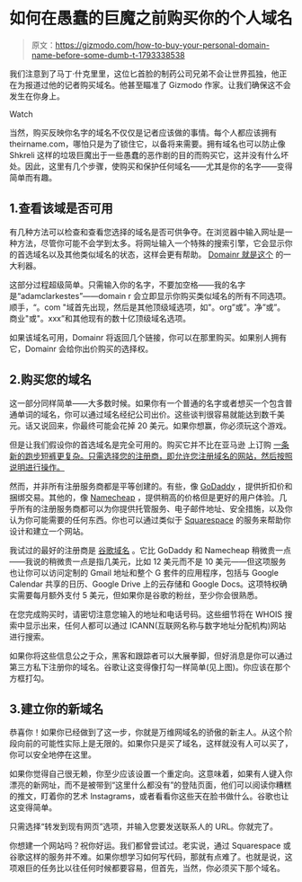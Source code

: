 # 如何在愚蠢的巨魔之前购买你的个人域名

> 原文：<https://gizmodo.com/how-to-buy-your-personal-domain-name-before-some-dumb-t-1793338538>

我们注意到了马丁·什克里里，这位匕首脸的制药公司兄弟不会让世界孤独，他正在为报道过他的记者购买域名。他甚至瞄准了 Gizmodo 作家。让我们确保这不会发生在你身上。

Watch

当然，购买反映你名字的域名不仅仅是记者应该做的事情。每个人都应该拥有 theirname.com，哪怕只是为了锁住它，以备将来需要。拥有域名也可以防止像 Shkreli 这样的垃圾巨魔出于一些愚蠢的恶作剧的目的而购买它，这并没有什么坏处。因此，这里有几个步骤，使购买和保护任何域名——尤其是你的名字——变得简单而有趣。

## 1.查看该域是否可用

有几种方法可以检查和查看您选择的域名是否可供争夺。在浏览器中输入网址是一种方法，尽管你可能不会学到太多。将网址输入一个特殊的搜索引擎，它会显示你的首选域名以及其他类似域名的状态，这样会更有帮助。 [Domainr 就是这个](http://www.domainr.com) 的一大利器。

这部分过程超级简单。只需输入你的名字，不要加空格——我的名字是“adamclarkestes”——domain r 会立即显示你购买类似域名的所有不同选项。顺手，“。com "域首先出现，然后是其他顶级域选项，如"。org”或”。净”或”。商业"或"。xxx”和其他现有的数十亿顶级域名选项。

如果该域名可用，Domainr 将返回几个链接，你可以在那里购买。如果别人拥有它，Domainr 会给你出价购买的选择权。

## 2.购买您的域名

这一部分同样简单——大多数时候。如果你有一个普通的名字或者想买一个包含普通单词的域名，你可以通过域名经纪公司出价。这些谈判很容易就能达到数千美元。话又说回来，你最终可能会花掉 20 美元。如果你想赢，你必须玩这个游戏。

但是让我们假设你的首选域名是完全可用的。购买它并不比在亚马逊 上订购 [一条新的跑步短裤更复杂。只需选择您的注册商，即允许您注册域名的网站，然后按照说明进行操作。](http://gizmodo.com/the-militarys-ranger-panties-are-my-new-favorite-clothe-1713139017)

然而，并非所有注册服务商都是平等创建的。有些，像 [GoDaddy](http://www.godaddy.com) ，提供折扣价和捆绑交易。其他的，像 [Namecheap](http://www.namecheap.com) ，提供稍高的价格但是更好的用户体验。几乎所有的注册服务商都可以为你提供托管服务、电子邮件地址、安全措施，以及你认为你可能需要的任何东西。你也可以通过类似于 [Squarespace](https://www.squarespace.com/domain-name-search/) 的服务来帮助你设计和建立一个网站。

我试过的最好的注册商是 [谷歌域名](https://domains.google/) 。它比 GoDaddy 和 Namecheap 稍微贵一点——我说的稍微贵一点是指几美元，比如 12 美元而不是 10 美元——但这项服务也让你可以访问定制的 Gmail 地址和整个 G 套件的应用程序，包括与 Google Calendar 共享的日历、Google Drive 上的云存储和 Google Docs。这项特权确实需要每月额外支付 5 美元，但如果你是谷歌的粉丝，至少你会很熟悉。

在您完成购买时，请密切注意您输入的地址和电话号码。这些细节将在 WHOIS 搜索中显示出来，任何人都可以通过 ICANN(互联网名称与数字地址分配机构)网站 进行搜索。

如果你将这些信息公之于众，黑客和跟踪者可以大展拳脚，但好消息是你可以通过第三方私下注册你的域名。谷歌让这变得像打勾一样简单(见上图)。你应该在那个方框打勾。

## 3.建立你的新域名

恭喜你！如果你已经做到了这一步，你就是万维网域名的骄傲的新主人。从这个阶段向前的可能性实际上是无限的。如果你只是买了域名，这样就没有人可以买了，你可以安全地停在这里。

如果你觉得自己很无赖，你至少应该设置一个重定向。这意味着，如果有人键入你漂亮的新网址，而不是被带到“这里什么都没有”的登陆页面，他们可以阅读你糟糕的推文，盯着你的艺术 Instagrams，或者看看你这些天在脸书做什么。谷歌也让这变得简单。

只需选择“转发到现有网页”选项，并输入您要发送联系人的 URL。你就完了。

你想建一个网站吗？祝你好运。我们都曾尝试过。老实说，通过 Squarespace 或谷歌这样的服务并不难。如果你想学习如何写代码，那就有点难了。也就是说，这项艰巨的任务比以往任何时候都要容易，但首先，当然，你必须买下那个域名。
